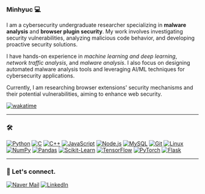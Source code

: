 ### Minhyuc 💻

I am a cybersecurity undergraduate researcher specializing in **malware analysis** and **browser plugin security**. My work involves investigating security vulnerabilities, analyzing malicious code behavior, and developing proactive security solutions.  

I have hands-on experience in *machine learning and deep learning*, *network traffic analysis*, and *malware analysis*. I also focus on designing automated malware analysis tools and leveraging AI/ML techniques for cybersecurity applications.

Currently, I am researching browser extensions' security mechanisms and their potential vulnerabilities, aiming to enhance web security.  

[![wakatime](https://wakatime.com/badge/user/7208c7e2-6482-4175-9d5d-c412c00ab154.svg)](https://wakatime.com/@7208c7e2-6482-4175-9d5d-c412c00ab154)  

---

### 🛠️

[![Python](https://img.shields.io/badge/Python-3776AB?logo=python&logoColor=white)](https://www.python.org/)
[![C](https://img.shields.io/badge/C-00599C?logo=c&logoColor=white)](https://en.wikipedia.org/wiki/C_(programming_language))
[![C++](https://img.shields.io/badge/C++-00599C?logo=c%2B%2B&logoColor=white)](https://en.wikipedia.org/wiki/C%2B%2B)
[![JavaScript](https://img.shields.io/badge/JavaScript-F7DF1E?logo=javascript&logoColor=white)](https://developer.mozilla.org/en-US/docs/Web/JavaScript)
[![Node.js](https://img.shields.io/badge/Node.js-339933?logo=node.js&logoColor=white)](https://nodejs.org/)
[![MySQL](https://img.shields.io/badge/MySQL-4479A1?logo=mysql&logoColor=white)](https://www.mysql.com/)
[![Git](https://img.shields.io/badge/Git-F05032?logo=git&logoColor=white)](https://git-scm.com/)
[![Linux](https://img.shields.io/badge/Linux-FCC624?logo=linux&logoColor=black)](https://www.linux.org/)
[![NumPy](https://img.shields.io/badge/NumPy-013243?logo=numpy&logoColor=white)](https://numpy.org/)
[![Pandas](https://img.shields.io/badge/Pandas-150458?logo=pandas&logoColor=white)](https://pandas.pydata.org/)
[![Scikit-Learn](https://img.shields.io/badge/scikit--learn-F7931E?logo=scikit-learn&logoColor=white)](https://scikit-learn.org/)
[![TensorFlow](https://img.shields.io/badge/TensorFlow-FF6F00?logo=tensorflow&logoColor=white)](https://www.tensorflow.org/)
[![PyTorch](https://img.shields.io/badge/PyTorch-EE4C2C?logo=pytorch&logoColor=white)](https://pytorch.org/)
[![Flask](https://img.shields.io/badge/Flask-000000?logo=flask&logoColor=white)](https://flask.palletsprojects.com/)


---

### 📩 Let's connect.  

[![Naver Mail](https://img.shields.io/badge/Naver-03C75A?logo=naver&logoColor=white)](mailto:minster7650@naver.com)
[![LinkedIn](https://img.shields.io/badge/LinkedIn-0A66C2?logo=linkedin&logoColor=white)](https://www.linkedin.com/in/minhyukhong/)
